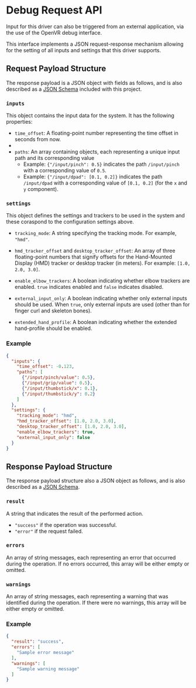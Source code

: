 # Debug Request API

Input for this driver can also be triggered from an external application, via the use of the OpenVR debug interface.

This interface implements a JSON request-response mechanism allowing for the setting of all inputs and settings that
this driver supports.

## Request Payload Structure

The response payload is a JSON object with fields as follows, and is also described as
a [JSON Schema](../dev-resources/json/debug_response_schema.json) included with this project.

### `inputs`

This object contains the input data for the system. It has the following properties:

- `time_offset`: A floating-point number representing the time offset in seconds from now.
-
- `paths`: An array containing objects, each representing a unique input path and its corresponding value
    - Example: `{"/input/pinch": 0.5}` indicates the path `/input/pinch` with a corresponding value of `0.5`.
    - Example: `{"/input/dpad": [0.1, 0.2]}` indicates the path `/input/dpad` with a corresponding value
      of `[0.1, 0.2]` (for the `x` and `y` component).

### `settings`

This object defines the settings and trackers to be used in the system and these coraspond to the configuration settings
above.

- `tracking_mode`: A string specifying the tracking mode. For example, `"hmd"`.

- `hmd_tracker_offset` and `desktop_tracker_offset`: An array of three floating-point numbers that signify offsets for
  the
  Hand-Mounted Display (HMD) tracker or desktop tracker (in meters). For example: `[1.0, 2.0, 3.0]`.

- `enable_elbow_trackers`: A boolean indicating whether elbow trackers are enabled. `true` indicates enabled and `false`
  indicates disabled.

- `external_input_only`: A boolean indicating whether only external inputs should be used. When `true`, only external
  inputs are used (other than for finger curl and skeleton bones).

- `extended_hand_profile`:  A boolean indicating whether the extended hand-profile should be enabled.

### Example

```json
{
  "inputs": {
    "time_offset": -0.123,
    "paths": [
      {"/input/pinch/value": 0.5},
      {"/input/grip/value": 0.5},
      {"/input/thumbstick/x": 0.1},
      {"/input/thumbstick/y": 0.2}
    ]
  },
  "settings": {
    "tracking_mode": "hmd",
    "hmd_tracker_offset": [1.0, 2.0, 3.0],
    "desktop_tracker_offset": [1.0, 2.0, 3.0],
    "enable_elbow_trackers": true,
    "external_input_only": false
  }
}
```

## Response Payload Structure

The response payload structure also a JSON object as follows, and is also described as
a [JSON Schema](../dev-resources/json/debug_response_schema.json).

### `result`

A string that indicates the result of the performed action.

- `"success"` if the operation was successful.
- `"error"` if the request failed.

### `errors`

An array of string messages, each representing an error that occurred during the operation. If no errors occurred, this
array will be either empty or omitted.

### `warnings`

An array of string messages, each representing a warning that was identified during the operation. If there were no
warnings, this array will be either empty or omitted.

### Example

```json
{
  "result": "success",
  "errors": [
    "Sample error message"
  ],
  "warnings": [
    "Sample warning message"
  ]
}
```